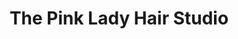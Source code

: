 ---
title: "The Pink Lady Hair Studio"
url: /philadelphia/the-pink-lady-hair-studio/
shop: hairdresser
---